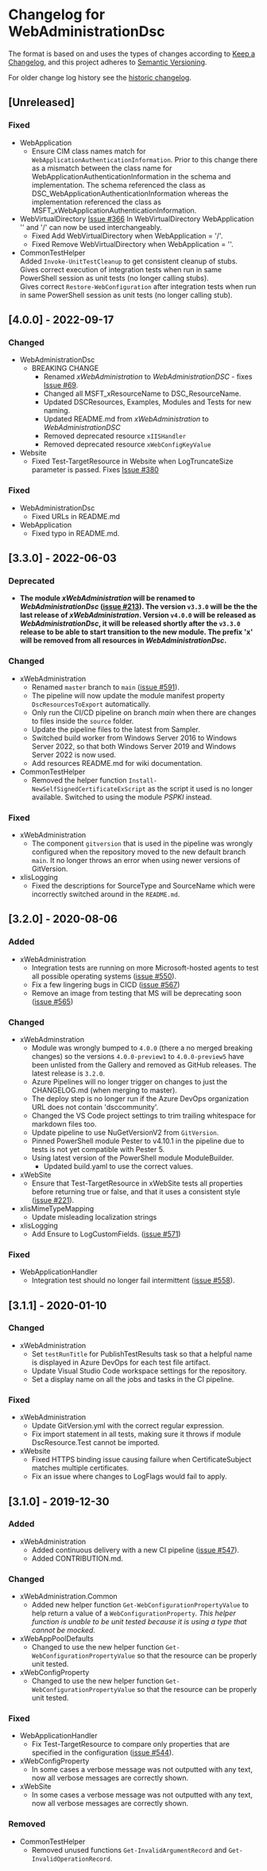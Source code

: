 # Changelog for WebAdministrationDsc

The format is based on and uses the types of changes according to [Keep a Changelog](https://keepachangelog.com/en/1.0.0/),
and this project adheres to [Semantic Versioning](https://semver.org/spec/v2.0.0.html).

For older change log history see the [historic changelog](HISTORIC_CHANGELOG.md).

## [Unreleased]

### Fixed

- WebApplication
  - Ensure CIM class names match for `WebApplicationAuthenticationInformation`.
    Prior to this change there as a mismatch between the class name for
    WebApplicationAuthenticationInformation in the schema and implementation.
    The schema referenced the class as DSC_WebApplicationAuthenticationInformation
    whereas the implementation referenced the class as MSFT_xWebApplicationAuthenticationInformation.
- WebVirtualDirectory
  [Issue #366](https://github.com/dsccommunity/WebAdministrationDsc/issues/366)
  In WebVirtualDirectory WebApplication '' and '/' can now be used interchangeably.
  - Fixed Add WebVirtualDirectory when WebApplication = '/'.
  - Fixed Remove WebVirtualDirectory when WebApplication = ''.
- CommonTestHelper  
  Added `Invoke-UnitTestCleanup` to get consistent cleanup of stubs.  
  Gives correct execution of integration tests when run in same PowerShell session as unit tests (no longer calling stubs).  
  Gives correct `Restore-WebConfiguration` after integration tests when run in same PowerShell session as unit tests (no longer calling stub).  

## [4.0.0] - 2022-09-17

### Changed

- WebAdministrationDsc
  - BREAKING CHANGE
    - Renamed _xWebAdministration_ to _WebAdministrationDSC_ - fixes [Issue #69](https://github.com/dsccommunity/WebAdministrationDsc/issues/213).
    - Changed all MSFT_xResourceName to DSC_ResourceName.
    - Updated DSCResources, Examples, Modules and Tests for new naming.
    - Updated README.md from _xWebAdministration_ to _WebAdministrationDSC_
    - Removed deprecated resource `xIISHandler`
    - Removed deprecated resource `xWebConfigKeyValue`
- Website
  - Fixed Test-TargetResource in Website when LogTruncateSize parameter is
    passed. Fixes [Issue #380](https://github.com/dsccommunity/WebAdministrationDsc/issues/380)

### Fixed

- WebAdministrationDsc
  - Fixed URLs in README.md
- WebApplication
  - Fixed typo in README.md.

## [3.3.0] - 2022-06-03

### Deprecated

- **The module _xWebAdministration_ will be renamed to _WebAdministrationDsc_
  ([issue #213](https://github.com/dsccommunity/WebAdministrationDsc/issues/213)).
  The version `v3.3.0` will be the the last release of _xWebAdministration_.
  Version `v4.0.0` will be released as _WebAdministrationDsc_, it will be
  released shortly after the `v3.3.0` release to be able to start transition
  to the new module. The prefix 'x' will be removed from all resources in
  _WebAdministrationDsc_.**

### Changed

- xWebAdministration
  - Renamed `master` branch to `main` ([issue #591](https://github.com/dsccommunity/WebAdministrationDsc/issues/591)).
  - The pipeline will now update the module manifest property `DscResourcesToExport`
    automatically.
  - Only run the CI/CD pipeline on branch _main_ when there are changes to files
    inside the `source` folder.
  - Update the pipeline files to the latest from Sampler.
  - Switched build worker from Windows Server 2016 to Windows Server 2022,
    so that both Windows Server 2019 and Windows Server 2022 is now used.
  - Add resources README.md for wiki documentation.
- CommonTestHelper
  - Removed the helper function `Install-NewSelfSignedCertificateExScript`
    as the script it used is no longer available. Switched to using the
    module _PSPKI_ instead.

### Fixed

- xWebAdministration
  - The component `gitversion` that is used in the pipeline was wrongly configured
    when the repository moved to the new default branch `main`. It no longer throws
    an error when using newer versions of GitVersion.
- xIisLogging
  - Fixed the descriptions for SourceType and SourceName which were incorrectly
    switched around in the `README.md`.

## [3.2.0] - 2020-08-06

### Added

- xWebAdministration
  - Integration tests are running on more Microsoft-hosted agents to
    test all possible operating systems ([issue #550](https://github.com/dsccommunity/WebAdministrationDsc/issues/550)).
  - Fix a few lingering bugs in CICD ([issue #567](https://github.com/dsccommunity/WebAdministrationDsc/issues/567))
  - Remove an image from testing that MS will be deprecating soon ([issue #565](https://github.com/dsccommunity/WebAdministrationDsc/issues/567))

### Changed

- xWebAdminstration
  - Module was wrongly bumped to `4.0.0` (there a no merged breaking changes)
    so the versions `4.0.0-preview1` to `4.0.0-preview5` have been unlisted
    from the Gallery and removed as GitHub releases. The latest release is
    `3.2.0`.
  - Azure Pipelines will no longer trigger on changes to just the CHANGELOG.md
    (when merging to master).
  - The deploy step is no longer run if the Azure DevOps organization URL
    does not contain 'dsccommunity'.
  - Changed the VS Code project settings to trim trailing whitespace for
    markdown files too.
  - Update pipeline to use NuGetVersionV2 from `GitVersion`.
  - Pinned PowerShell module Pester to v4.10.1 in the pipeline due to
    tests is not yet compatible with Pester 5.
  - Using latest version of the PowerShell module ModuleBuilder.
    - Updated build.yaml to use the correct values.
- xWebSite
  - Ensure that Test-TargetResource in xWebSite tests all properties before
    returning true or false, and that it uses a consistent style ([issue #221](https://github.com/dsccommunity/WebAdministrationDsc/issues/550)).
- xIisMimeTypeMapping
  - Update misleading localization strings
- xIisLogging
  - Add Ensure to LogCustomFields. ([issue #571](https://github.com/dsccommunity/WebAdministrationDsc/issues/571))

### Fixed

- WebApplicationHandler
  - Integration test should no longer fail intermittent ([issue #558](https://github.com/dsccommunity/WebAdministrationDsc/issues/558)).

## [3.1.1] - 2020-01-10

### Changed

- xWebAdministration
  - Set `testRunTitle` for PublishTestResults task so that a helpful name is
    displayed in Azure DevOps for each test file artifact.
  - Update Visual Studio Code workspace settings for the repository.
  - Set a display name on all the jobs and tasks in the CI pipeline.

### Fixed

- xWebAdministration
  - Update GitVersion.yml with the correct regular expression.
  - Fix import statement in all tests, making sure it throws if module
    DscResource.Test cannot be imported.
- xWebsite
  - Fixed HTTPS binding issue causing failure when CertificateSubject matches
    multiple certificates.
  - Fix an issue where changes to LogFlags would fail to apply.

## [3.1.0] - 2019-12-30

### Added

- xWebAdministration
  - Added continuous delivery with a new CI pipeline
    ([issue #547](https://github.com/dsccommunity/WebAdministrationDsc/issues/547)).
  - Added CONTRIBUTION.md.

### Changed

- xWebAdministration.Common
  - Added new helper function `Get-WebConfigurationPropertyValue` to
    help return a value of a `WebConfigurationProperty`. *This helper*
    *function is unable to be unit tested because it is using a type*
    *that cannot be mocked.*
- xWebAppPoolDefaults
  - Changed to use the new helper function `Get-WebConfigurationPropertyValue`
    so that the resource can be properly unit tested.
- xWebConfigProperty
  - Changed to use the new helper function `Get-WebConfigurationPropertyValue`
    so that the resource can be properly unit tested.

### Fixed

- WebApplicationHandler
  - Fix Test-TargetResource to compare only properties that are specified
    in the configuration ([issue #544](https://github.com/dsccommunity/WebAdministrationDsc/issues/544)).
- xWebConfigProperty
  - In some cases a verbose message was not outputted with any text, now
    all verbose messages are correctly shown.
- xWebSite
  - In some cases a verbose message was not outputted with any text, now
    all verbose messages are correctly shown.

### Removed

- CommonTestHelper
  - Removed unused functions `Get-InvalidArgumentRecord` and
    `Get-InvalidOperationRecord`.
